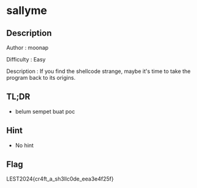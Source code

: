 # sallyme
## Description

Author : moonap

Difficulty : Easy

Description : 
If you find the shellcode strange, maybe it's time to take the program back to its origins.
## TL;DR

- belum sempet buat poc

## Hint 

- No hint

## Flag

LEST2024{cr4ft_a_sh3llc0de_eea3e4f25f}